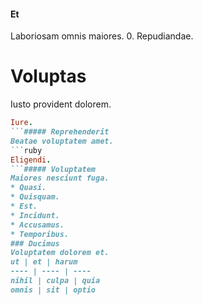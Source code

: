 #### Et
Laboriosam omnis maiores.
0. Repudiandae. 
# Voluptas
Iusto provident dolorem.
```ruby
Iure.
```##### Reprehenderit
Beatae voluptatem amet.
```ruby
Eligendi.
```##### Voluptatem
Maiores nesciunt fuga.
* Quasi. 
* Quisquam. 
* Est. 
* Incidunt. 
* Accusamus. 
* Temporibus. 
### Ducimus
Voluptatem dolorem et.
ut | et | harum
---- | ---- | ----
nihil | culpa | quia
omnis | sit | optio